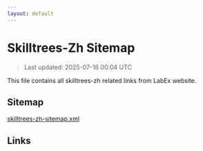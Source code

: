 ```yaml
---
layout: default
---
```


# Skilltrees-Zh Sitemap

> Last updated: 2025-07-16 00:04 UTC

This file contains all skilltrees-zh related links from LabEx website.

## Sitemap

[skilltrees-zh-sitemap.xml](https://labex.io/skilltrees-zh-sitemap.xml)

## Links


